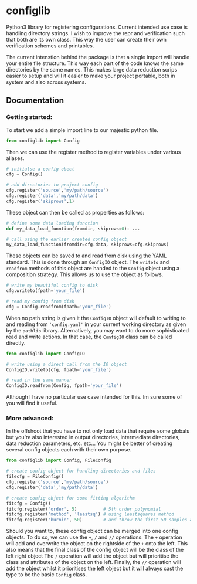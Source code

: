 # configlib
Python3 library for registering configurations. Current intended use case is handling directory strings.
I wish to improve the repr and verification such that both are its own class. This way the user can create their own verification schemes and printables.

The current intenstion behind the package is that a single import will handle your entire file structure. This way each part of the code knows the same directories by the
same names. This makes large data reduction scrips easier to setup and will it easier to make your project portable, both in system and also across systems.

## Documentation
### Getting started:
To start we add a simple import line to our majestic python file.
```python
from configlib import Config
```
Then we can use the register method to register variables under various aliases.
```python
# initialse a config obect
cfg = Config()

# add directories to project config
cfg.register('source','my/path/source')
cfg.register('data','my/path/data')
cfg.register('skiprows',1)
```
These object can then be called as properties as follows:
```python
# define some data loading function
def my_data_load_funntion(fromdir, skiprows=0): ...

# call using the earlier created config object
my_data_load_function(fromdir=cfg.data, skiprows=cfg.skiprows)
```
These objects can be saved to and read from disk using the YAML standard. This is done through an `ConfigIO` object. The `writeto` and `readfrom` methods of this object
are handed to the `Config` object using a composition strategy. This allows us to use the object as follows.
```python
# write my beautiful config to disk
cfg.writeto(fpath='your_file')

# read my config from disk
cfg = Config.readfrom(fpath='your_file')
```
When no path string is given it the `ConfigIO` object will default to writing to and reading from `'config.yaml'` in your current working directory as given by the `pathlib` library.
Alternatively, you may want to do more sophisticated read and write actions. In that case, the `ConfigIO` class can be called directly.

```python
from configlib import ConfigIO

# write using a direct call from the IO object
ConfigIO.writeto(cfg, fpath='your_file')

# read in the same manner 
ConfigIO.readfrom(Config, fpath='your_file')
```
Although I have no particular use case intended for this. Im sure some of you will find it useful.
### More advanced:
In the offshoot that you have to not only load data that require some globals but you're also interested in output directories, intermediate directories, data reduction parameters, etc. etc... You might be better of creating several config objects each with their own purpose.
```python
from configlib import Config, FileConfig

# create config object for handling directories and files
filecfg = FileConfig()
cfg.register('source','my/path/source')
cfg.register('data','my/path/data')

# create config object for some fitting algorithm
fitcfg = Config()
fitcfg.register('order', 5)          # 5th order polynomial
fitcfg.register('method', 'leastsq') # using leastsquares method
fitcfg.register('burnin', 50)        # and throw the first 50 samples away
```
Should you want to, these config object can be merged into one config objects. To do so, we can use the `+`, `/` and `//` operations.
The `+` operation will add and overwrite the object on the rightside of the `+` onto the left. This also means that the final class of the
config object will be the class of the left right object
The `/` operation will add the object but will prioritise the class and attributes of the object on the left.
Finally, the `//` operation will add the object whilst it prioritises the left object but it will always cast the type to be the basic `Config` class.
